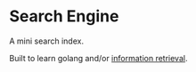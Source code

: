 # Search Engine

A mini search index.

Built to learn golang and/or [information retrieval](http://nlp.stanford.edu/IR-book/pdf/irbookonlinereading.pdf).
